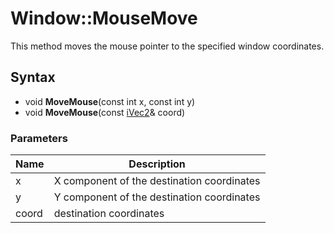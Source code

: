 # Window::MouseMove #
This method moves the mouse pointer to the specified window coordinates.

## Syntax ##
- void **MoveMouse**(const int x, const int y)
- void **MoveMouse**(const [iVec2](iVec2.md)& coord)

### Parameters ###
| Name | Description |
|---|---|
| x | X component of the destination coordinates |
| y | Y component of the destination coordinates |
| coord | destination coordinates |

